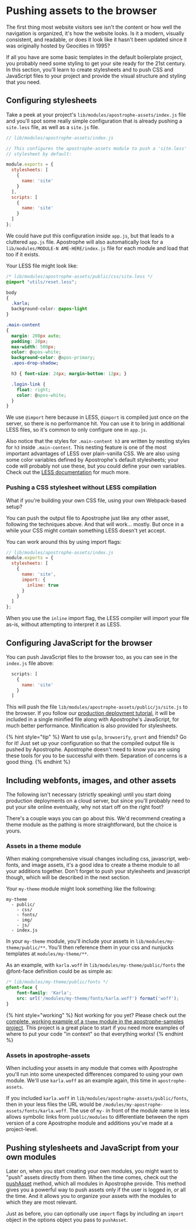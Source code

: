 # Pushing assets to the browser

The first thing most website visitors see isn't the content or how well the navigation is organized, it's how the website looks. Is it a modern, visually consistent, and readable, or does it look like it hasn't been updated since it was originally hosted by Geocities in 1995?

If all you have are some basic templates in the default boilerplate project, you probably need some styling to get your site ready for the 21st century. In this section, you'll learn to create stylesheets and to push CSS and JavaScript files to your project and provide the visual structure and styling that you need.

## Configuring stylesheets

 Take a peek at your project's `lib/modules/apostrophe-assets/index.js` file and you'll spot some really simple configuration that is already pushing a `site.less` file, as well as a `site.js` file.


```javascript
// lib/modules/apostrophe-assets/index.js

// This configures the apostrophe-assets module to push a 'site.less'
// stylesheet by default:

module.exports = {
  stylesheets: [
    {
      name: 'site'
    }
  ],
  scripts: [
    {
      name: 'site'
    }
  ]
};
```

We could have put this configuration inside `app.js`, but that leads to a cluttered `app.js` file. Apostrophe will also automatically look for a `lib/modules/MODULE-N AME-HERE/index.js` file for each module and load that too if it exists.

Your LESS file might look like:


```css
/* lib/modules/apostrophe-assets/public/css/site.less */
@import "utils/reset.less";

body
{
  .karla;
  background-color: @apos-light
}

.main-content
{
  margin: 200px auto;
  padding: 20px;
  max-width: 500px;
  color: @apos-white;
  background-color: @apos-primary;
  .apos-drop-shadow;

  h3 { font-size: 24px; margin-bottom: 12px; }

  .login-link {
    float: right;
    color: @apos-white;
  }
}
```

We use `@import` here because in LESS, `@import` is compiled just once on the server, so there is no performance hit. You can use it to bring in additional LESS files, so it's common to only configure one in `app.js`.

Also notice that the styles for `.main-content h3` are written by nesting styles for `h3` inside `.main-content`. This nesting feature is one of the most important advantages of LESS over plain-vanilla CSS. We are also using some color variables defined by Apostrophe's default stylesheets; your code will probably not use these, but you could define your own variables. Check out the [LESS documentation](http://lesscss.org/) for much more.

### Pushing a CSS stylesheet without LESS compilation

What if you're building your own CSS file, using your own Webpack-based setup?

You can push the output file to Apostrophe just like any other asset, following the techniques above. And that will work... mostly. But once in a while your CSS might contain something LESS doesn't yet accept.

You can work around this by using import flags:


```javascript
// lib/modules/apostrophe-assets/index.js
module.exports = {
  stylesheets: [
    {
      name: 'site',
      import: {
        inline: true
      }
    }
  ]
};
```

When you use the `inline` import flag, the LESS compiler will import your file as-is, without attempting to interpret it as LESS.

## Configuring JavaScript for the browser

You can push JavaScript files to the browser too, as you can see in the `index.js` file above:

```javascript
  scripts: [
    {
      name: 'site'
    }
  ]
```

This will push the file `lib/modules/apostrophe-assets/public/js/site.js` to the browser. If you follow our [production deployment tutorial](/tutorials/devops/deployment.md), it will be included in a single minified file along with Apostrophe's JavaScript, for much better performance. Minification is also provided for stylesheets.

{% hint style="tip" %}
Want to use `gulp`, `browserify`, `grunt` and friends? Go for it! Just set up your configuration so that the compiled output file is pushed by Apostrophe. Apostrophe doesn't need to know you are using these tools for you to be successful with them. Separation of concerns is a good thing.
{% endhint %}

## Including webfonts, images, and other assets

The following isn't necessary \(strictly speaking\) until you start doing production deployments on a cloud server, but since you'll probably need to put your site online eventually, why not start off on the right foot?

There's a couple ways you can go about this. We'd recommend creating a theme module as the pathing is more straightforward, but the choice is yours.

### Assets in a theme module

When making comprehensive visual changes including css, javascript, web-fonts, and image assets, it's a good idea to create a theme module to all your additions together. Don't forget to push your stylesheets and javascript though, which will be described in the next section.

Your `my-theme` module might look something like the following:

```text
my-theme
  - public/
    - css/
    - fonts/
    - img/
    - js/
  - index.js
```

In your `my-theme` module, you'll include your assets in `lib/modules/my-theme/public/**`. You'll then reference them in your css and nunjucks templates at `modules/my-theme/**`.

As an example, with `karla.woff` in `lib/modules/my-theme/public/fonts` the @font-face definition could be as simple as:


```css
/* lib/modules/my-theme/public/fonts */
@font-face {
    font-family: 'Karla';
    src: url('/modules/my-theme/fonts/karla.woff') format('woff');
}
```

{% hint style="working" %}
Not working for you yet? Please check out the [complete, working example of a `theme` module in the apostrophe-samples project](https://github.com/apostrophecms/apostrophe-samples). This project is a great place to start if you need more examples of where to put your code "in context" so that everything works!
{% endhint %}

### Assets in apostrophe-assets

When including your assets in any module that comes with Apostrophe you'll run into some unexpected differences compared to using your own module. We'll use `karla.woff` as an example again, this time in `apostrophe-assets`.

If you included `karla.woff` in `lib/modules/apostrophe-assets/public/fonts`, then in your less files the URL would be `/modules/my-apostrophe-assets/fonts/karla.woff`. The use of `my-` in front of the module name in less allows symbolic links from `public/modules` to differentiate between the npm version of a core Apostrophe module and additions you've made at a project-level.

## Pushing stylesheets and JavaScript from your own modules

Later on, when you start creating your own modules, you might want to "push" assets directly from them. When the time comes, check out the [pushAsset](/modules/apostrophe-module/README.md#push-asset) method, which all modules in Apostrophe provide. This method gives you a powerful way to push assets only if the user is logged in, or all the time. And it allows you to organize your assets with the modules to which they are most relevant.

Just as before, you can optionally use `import` flags by including an `import` object in the options object you pass to `pushAsset`.

